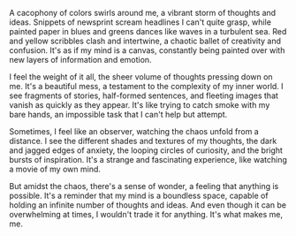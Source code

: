 A cacophony of colors swirls around me, a vibrant storm of thoughts and ideas. Snippets of newsprint scream headlines I can't quite grasp, while painted paper in blues and greens dances like waves in a turbulent sea. Red and yellow scribbles clash and intertwine, a chaotic ballet of creativity and confusion. It's as if my mind is a canvas, constantly being painted over with new layers of information and emotion.

I feel the weight of it all, the sheer volume of thoughts pressing down on me. It's a beautiful mess, a testament to the complexity of my inner world. I see fragments of stories, half-formed sentences, and fleeting images that vanish as quickly as they appear. It's like trying to catch smoke with my bare hands, an impossible task that I can't help but attempt.

Sometimes, I feel like an observer, watching the chaos unfold from a distance. I see the different shades and textures of my thoughts, the dark and jagged edges of anxiety, the looping circles of curiosity, and the bright bursts of inspiration. It's a strange and fascinating experience, like watching a movie of my own mind.

But amidst the chaos, there's a sense of wonder, a feeling that anything is possible. It's a reminder that my mind is a boundless space, capable of holding an infinite number of thoughts and ideas. And even though it can be overwhelming at times, I wouldn't trade it for anything. It's what makes me, me.
